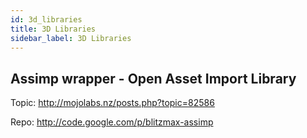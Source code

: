 ```yaml
---
id: 3d_libraries
title: 3D Libraries
sidebar_label: 3D Libraries
---
```


## Assimp wrapper - Open Asset Import Library
Topic: http://mojolabs.nz/posts.php?topic=82586

Repo: http://code.google.com/p/blitzmax-assimp


